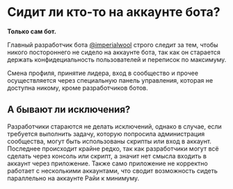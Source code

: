 # Сидит ли кто-то на аккаунте бота?

**Только сам бот.**

Главный разработчик бота [@imperialwool](https://iwool.dev) строго следит за тем, чтобы никого постороннего не сидело на аккаунте бота, так как он старается держать конфидециальность пользователей и переписок по максимуму.

Смена профиля, принятие лидера, вход в сообщество и прочее осуществляется через специальную панель управления, которая не доступна никому, кроме разработчиков ботов.

## А бывают ли исключения?

Разработчики стараются не делать исключений, однако в случае, если требуется выполнить задачу, которую попросила администрация сообщества, могут быть использованы скрипты или вход в аккаунт. Последнее происходит крайне редко, так как разработчики могут всё сделать через консоль или скрипт, а значит нет смысла входить в аккаунт через приложение. Также само приложение не корректно работает с несколькими аккаунтами, что сводит возможность сидеть параллельно на аккаунте Райи к минимуму.
